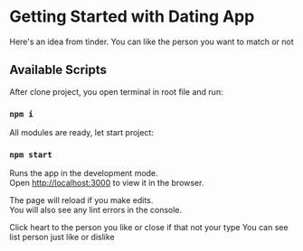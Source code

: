 # Getting Started with Dating App
Here's an idea from tinder. You can like the person you want to match or not 
## Available Scripts
After clone project, you open terminal in root file and run:
### `npm i`
All modules are ready, let start project:

### `npm start`

Runs the app in the development mode.\
Open [http://localhost:3000](http://localhost:3000) to view it in the browser.

The page will reload if you make edits.\
You will also see any lint errors in the console.

Click heart to the person you like or close if that not your type
You can see list person just like or dislike